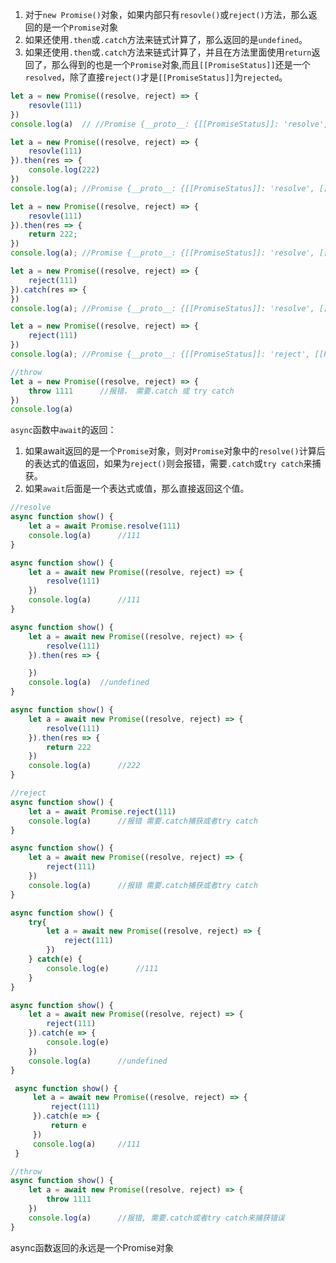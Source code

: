1. 对于`new Promise()`对象，如果内部只有`resovle()`或`reject()`方法，那么返回的是一个`Promise`对象
2. 如果还使用`.then`或`.catch`方法来链式计算了，那么返回的是`undefined`。
3. 如果还使用`.then`或`.catch`方法来链式计算了，并且在方法里面使用`return`返回了，那么得到的也是一个`Promise`对象,而且`[[PromiseStatus]]`还是一个`resolved`，除了直接`reject()`才是`[[PromiseStatus]]`为`rejected`。

```js
let a = new Promise((resolve, reject) => {
    resovle(111)
})
console.log(a)	// //Promise {__proto__: {[[PromiseStatus]]: 'resolve', [[PromiseValue]]: 111}}

let a = new Promise((resolve, reject) => {
    resovle(111)
}).then(res => {
    console.log(222)
})
console.log(a);	//Promise {__proto__: {[[PromiseStatus]]: 'resolve', [[PromiseValue]]: undefined}}

let a = new Promise((resolve, reject) => {
    resovle(111)
}).then(res => {
    return 222;
})
console.log(a); //Promise {__proto__: {[[PromiseStatus]]: 'resolve', [[PromiseValue]]: 222}}

let a = new Promise((resolve, reject) => {
    reject(111)
}).catch(res => {
})
console.log(a); //Promise {__proto__: {[[PromiseStatus]]: 'resolve', [[PromiseValue]]: undefined}}

let a = new Promise((resolve, reject) => {
    reject(111)
})
console.log(a); //Promise {__proto__: {[[PromiseStatus]]: 'reject', [[PromiseValue]]: 111}}

//throw
let a = new Promise((resolve, reject) => {
    throw 1111		//报错， 需要.catch 或 try catch
})
console.log(a)
```

`async`函数中`await`的返回：

1. 如果await返回的是一个`Promise`对象，则对`Promise`对象中的`resolve()`计算后的表达式的值返回，如果为`reject()`则会报错，需要`.catch`或`try catch`来捕获。
2. 如果`await`后面是一个表达式或值，那么直接返回这个值。

```js
//resolve
async function show() {
    let a = await Promise.resolve(111)
    console.log(a)		//111
}

async function show() {
    let a = await new Promise((resolve, reject) => {
        resolve(111)
    })
    console.log(a)		//111
}

async function show() {
    let a = await new Promise((resolve, reject) => {
        resolve(111)
    }).then(res => {

    })
    console.log(a)	//undefined
}

async function show() {
    let a = await new Promise((resolve, reject) => {
        resolve(111)
    }).then(res => {
        return 222
    })
    console.log(a)		//222
}

//reject
async function show() {
    let a = await Promise.reject(111)
    console.log(a)		//报错 需要.catch捕获或者try catch
}

async function show() {
    let a = await new Promise((resolve, reject) => {
        reject(111)
    })
    console.log(a)		//报错 需要.catch捕获或者try catch
}

async function show() {
    try{
        let a = await new Promise((resolve, reject) => {
            reject(111)
        })
    } catch(e) {
        console.log(e)		//111
    }
}

async function show() {
    let a = await new Promise((resolve, reject) => {
        reject(111)
    }).catch(e => {
        console.log(e)
    })
    console.log(a)		//undefined
}

 async function show() {
     let a = await new Promise((resolve, reject) => {
         reject(111)
     }).catch(e => {
         return e
     })
     console.log(a)		//111
 }

//throw
async function show() {
    let a = await new Promise((resolve, reject) => {
        throw 1111
    })
    console.log(a)		//报错, 需要.catch或者try catch来捕获错误
}
```

async函数返回的永远是一个Promise对象